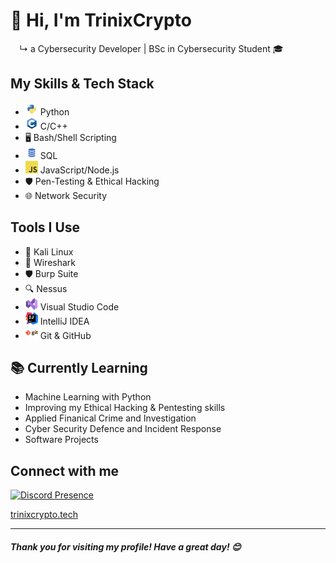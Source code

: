 # 👋 Hi, I'm TrinixCrypto  
⠀ ↳ a Cybersecurity Developer | BSc in Cybersecurity Student 🎓

## My Skills & Tech Stack  
- <img height="20" src="https://raw.githubusercontent.com/github/explore/main/topics/python/python.png"> Python
- <img height="20" src="https://github.com/github/explore/blob/main/topics/c/c.png"> C/C++
- 🖥️ Bash/Shell Scripting
- <img height="20" src="https://github.com/github/explore/blob/main/topics/sql/sql.png"> SQL
- <img height="20" src="https://github.com/github/explore/blob/main/topics/javascript/javascript.png"> JavaScript/Node.js
- 🛡️ Pen-Testing & Ethical Hacking  
- 🌐 Network Security


## Tools I Use  
- 🐧 Kali Linux  
- 📶 Wireshark  
- 🛡️ Burp Suite
- 🔍 Nessus    
- <img height="20" src="https://github.com/github/explore/blob/main/topics/visual-studio/visual-studio.png?raw=true"> Visual Studio Code
- <img height="20" src="https://github.com/github/explore/blob/main/topics/intellij-idea/intellij-idea.png"> IntelliJ IDEA
- <img height="20" src="https://github.com/github/explore/blob/main/topics/git/git.png"> Git & GitHub

## 📚 Currently Learning
- Machine Learning with Python
- Improving my Ethical Hacking & Pentesting skills
- Applied Finanical Crime and Investigation
- Cyber Security Defence and Incident Response
- Software Projects

## Connect with me  
[![Discord Presence](https://lanyard.cnrad.dev/api/192210511180333059?animatedDecoration=true&hideActivity=whenNotUsed&showDisplayName=true)](https://discord.com/users/192210511180333059)

[trinixcrypto.tech](https://trinixcrypto.tech)

---
##### *Thank you for visiting my profile! Have a great day!* 😊
